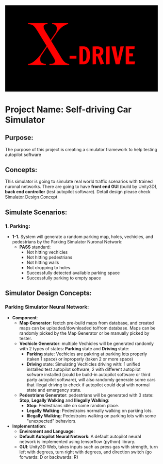 
![X-Drive](./md_source/cover_img.png)
# **Project Name: Self-driving Car Simulator**

## **Purpose**:
   The purpose of this project is creating a simulator framework to help testing autopilot software

## **Concepts**:
   This simulator is going to simulate real world traffic scenarios with trained nuronal networks. There are going to have **front end GUI** (build by Unity3D), **back end controller** (test autopilot software). Detail design please check [Simulator Design Concept](#Simulator-Design-Concepts)

## **Simulate Scenarios**:
   ### 1. Parking:
   * **1-1.** System will generate a random parking map, holes, vechicles, and pedestrians by the Parking Simulator Nuronal Network:
     * **PASS** standard:
       * Not hitting vechicles
       * Not hitting pedestrians
       * Not hitting walls
       * Not dropping to holes
       * Successfully detected available parking space
       * Successfully parking to empty space


## **Simulator Design Concepts**:
   ### Parking Simulator Neural Network:
   * **Component**:
     * **Map Generator**: fectch pre-build maps from database, and created maps can be uploaded/downloaded to/from database. Maps can be randomly picked by the Map Generator or be manually picked by tester.
     * **Vechicle Generator**: multiple Vechicles will be generated randomly with 2 types of states: **Parking** state and **Driving** state:
       * **Parking** state: Vechicles are pakring at parking lots properly (taken 1 space) or inproperly (taken 2 or more space)
       * **Driving** state: Simulating Vechicles driving with: 1 unified installed test autopilot software, 2 with different autopilot sofware installed (could be build-in autopilot software or third party autopilot software), will also randomly generate some cars that illegal driving to check if autopilot could deal with normal state and emergency state.
     * **Pedestrians Generator**: pedestrians will be generated with 3 state: **Stop**, **Legally Walking** and **Illegally Walking**:
       * **Stop**: Pedestrians idle on some random place.
       * **Legally Walking**: Pedestrains normally walking on parking lots.
       * **Illegally Walking**: Pedestrains walking on parking lots with some "unexpected" behaviors.
   * **Implementation**:
     * **Enviroment and Language**: 
      * **Default Autopilot Neural Network**: A default autopilot neural network is implemented using tensorflow (python) library.
      * **GUI**: Unity3D Web, takes inputs such as press gas with strength, turn left with degrees, turn right with degrees, and direction switch (go forwards: D or backwards: R)